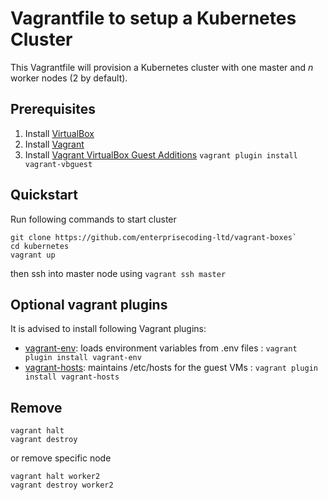 # Vagrantfile to setup a Kubernetes Cluster

This Vagrantfile will provision a Kubernetes cluster with one master and _n_ worker nodes (2 by default).

## Prerequisites
1. Install [VirtualBox](https://www.virtualbox.org/wiki/Downloads)
2. Install [Vagrant](https://vagrantup.com/)
3. Install [Vagrant VirtualBox Guest Additions](https://github.com/dotless-de/vagrant-vbguest) `vagrant plugin install vagrant-vbguest`

## Quickstart
Run following commands to start cluster
```shell
git clone https://github.com/enterprisecoding-ltd/vagrant-boxes`
cd kubernetes
vagrant up
```

then ssh into master node using `vagrant ssh master`

## Optional vagrant plugins
It is advised to install following Vagrant plugins:

- [vagrant-env](https://github.com/gosuri/vagrant-env): loads environment variables from .env files : `vagrant plugin install vagrant-env`
- [vagrant-hosts](https://github.com/oscar-stack/vagrant-hosts): maintains /etc/hosts for the guest VMs : `vagrant plugin install vagrant-hosts`

## Remove

```shell
vagrant halt
vagrant destroy 
```

or remove specific node

```shell
vagrant halt worker2
vagrant destroy worker2
```